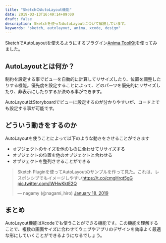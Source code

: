 ```yaml
---
title: "SketchのAutoLayout機能"
date: 2019-03-13T16:49:14+09:00
draft: false
description: Sketchを使ったAutoLayoutについて解説しています。
keywords: "sketch, autolayout, anima, xcode, design"
---
```


SketchでAutoLayoutを使えるようにするプラグイン[Anima ToolKit](https://www.animaapp.com/)を使ってみました。

## AutoLayoutとは何か？
制約を設定する事でビューを自動的に計算してリサイズしたり、位置を調整したりする機能。優先度を設定することによって、どのパーツを優先的にリサイズしたり、非表示にしたりするか決める事ができます。

AutoLayoutはStoryboardでビューに設定するのが分かりやすいが、コード上でも設定する事が可能です。

<!--more-->

## どういう動きをするのか
AutoLayoutを使うことによって以下のような動きをさせることができます

- オブジェクトのサイズを他のものに合わせてリサイズする
- オブジェクトの位置を他のオブジェクトと合わせる
- オブジェクトを整列させることができる

<blockquote class="twitter-tweet" data-partner="tweetdeck"><p lang="ja" dir="ltr">Sketch Pluginを使ってAutoLayoutのサンプルを作って見た。これは、レスポンシブでもイメージしやすい<a href="https://t.co/cmgHrqt5gG">https://t.co/cmgHrqt5gG</a> <a href="https://t.co/iWHwKktE2Q">pic.twitter.com/iWHwKktE2Q</a></p>&mdash; nagamy (@nagami_hiro) <a href="https://twitter.com/nagami_hiro/status/1086201207574548481?ref_src=twsrc%5Etfw">January 18, 2019</a></blockquote>
<script async src="https://platform.twitter.com/widgets.js" charset="utf-8"></script>

## まとめ
AutoLayout機能はXcodeでも使うことができる機能です。この機能を理解することで、複数の画面サイズに合わせてウェブやアプリのデザインを効率よく最適な形にしていくことができるようになるでしょう。